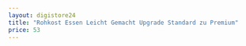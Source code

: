 ```yaml
---
layout: digistore24
title: "Rohkost Essen Leicht Gemacht Upgrade Standard zu Premium"
price: 53
---
```


